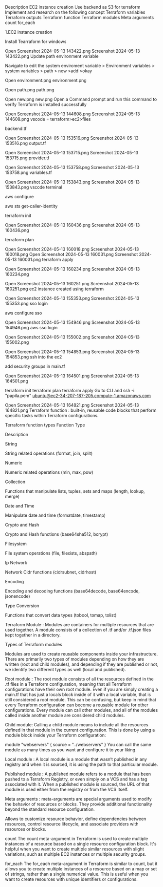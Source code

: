 Description
EC2 instance creation
Use backend as S3 for terraform
Implement and research on the following concept
Terraform variables
Terraform outputs
Terraform function
Terraform modules
Meta arguments
count
for_each

 

1.EC2 instance creation

Install Tearraform for windows 

Open Screenshot 2024-05-13 143422.png
Screenshot 2024-05-13 143422.png
Update path environment variable

Navigate to edit the system enviroment variable > Environment variables > system variables > path > new >add >okay

Open environment.png
environment.png
 

Open path.png
path.png
 

Open new.png
new.png
Open a Command prompt and run this command to verify Terraform is installed successfully

Open Screenshot 2024-05-13 144608.png
Screenshot 2024-05-13 144608.png
vscode = terraform>ec2>files 

backend.tf

Open Screenshot 2024-05-13 153516.png
Screenshot 2024-05-13 153516.png
output.tf

Open Screenshot 2024-05-13 153715.png
Screenshot 2024-05-13 153715.png
provider.tf

Open Screenshot 2024-05-13 153758.png
Screenshot 2024-05-13 153758.png
variables.tf

Open Screenshot 2024-05-13 153843.png
Screenshot 2024-05-13 153843.png
vscode terminal

aws configure

aws sts get-caller-identity

terraform init 

Open Screenshot 2024-05-13 160436.png
Screenshot 2024-05-13 160436.png
 

terraform plan

Open Screenshot 2024-05-13 160018.png
Screenshot 2024-05-13 160018.png
Open Screenshot 2024-05-13 160031.png
Screenshot 2024-05-13 160031.png
terraform apply

Open Screenshot 2024-05-13 160234.png
Screenshot 2024-05-13 160234.png
 

Open Screenshot 2024-05-13 160251.png
Screenshot 2024-05-13 160251.png
ec2 instance created using terraform

Open Screenshot 2024-05-13 155353.png
Screenshot 2024-05-13 155353.png
sso login 

aws configure sso

Open Screenshot 2024-05-13 154946.png
Screenshot 2024-05-13 154946.png
aws sso login

Open Screenshot 2024-05-13 155002.png
Screenshot 2024-05-13 155002.png
 

Open Screenshot 2024-05-13 154853.png
Screenshot 2024-05-13 154853.png
ssh into the ec2

add security groups in main.tf

Open Screenshot 2024-05-13 164501.png
Screenshot 2024-05-13 164501.png


terraform init
terraform plan
terraform apply
Go to CLI and ssh -i "papila.pem" ubuntu@ec2-34-207-187-205.compute-1.amazonaws.com

Open Screenshot 2024-05-13 164821.png
Screenshot 2024-05-13 164821.png
Terraform function : built-in, reusable code blocks that perform specific tasks within Terraform configurations.

Terraform function types
Function Type

Description

String

String related operations (format, join, split)

Numeric

Numeric related operations (min, max, pow)

Collection

Functions that manipulate lists, tuples, sets and maps (length, lookup, merge)

Date and Time

Manipulate date and time (formatdate, timestamp)

Crypto and Hash   

Crypto and Hash functions (base64sha512, bcrypt)

Filesystem

File system operations (file, filexists, abspath)

Ip Network

Network Cidr functions (cidrsubnet, cidrhost)

Encoding

Encoding and decoding functions (base64decode, base64encode, jsonencode)

Type Conversion

Functions that convert data types (tobool, tomap, tolist)

Terraform Module : Modules are containers for multiple resources that are used together. A module consists of a collection of .tf and/or .tf.json files kept together in a directory.

Types of Terraform modules

Modules are used to create reusable components inside your infrastructure. There are primarily two types of modules depending on how they are written (root and child modules), and depending if they are published or not, we identify two different types as well (local and published).

Root module : The root module consists of all the resources defined in the .tf files in a Terraform configuration, meaning that all Terraform configurations have their own root module. Even if you are simply creating a main.tf that has just a locals block inside of it with a local variable, that is still considered a root module. This can be confusing, but keep in mind that every Terraform configuration can become a reusable module for other configurations. Every module can call other modules, and all of the modules called inside another module are considered child modules.

Child module: Calling a child module means to include all the resources defined in that module in the current configuration. This is done by using a module block inside your Terraform configuration:



module "webservers" {
   source = "../webservers"
}
You can call the same module as many times as you want and configure it to your liking.

Local module : A local module is a module that wasn’t published in any registry and when it is sourced, it is using the path to that particular module.

Published module : A published module refers to a module that has been pushed to a Terraform Registry, or even simply on a VCS and has a tag associated with it. When a published module is sourced, the URL of that module is used either from the registry or from the VCS itself.

 

Meta arguments : meta-arguments are special arguments used to modify the behavior of resources or blocks. They provide additional functionality beyond the standard resource configuration.

Allows to customize resource behavior, define dependencies between resources, control resource lifecycle, and associate providers with resources or blocks.

count
The count meta-argument in Terraform is used to create multiple instances of a resource based on a single resource configuration block. It's helpful when you want to create multiple similar resources with slight variations, such as multiple EC2 instances or multiple security groups.

for_each
The for_each meta-argument in Terraform is similar to count, but it allows you to create multiple instances of a resource based on a map or set of strings, rather than a single numerical value. This is useful when you want to create resources with unique identifiers or configurations.

